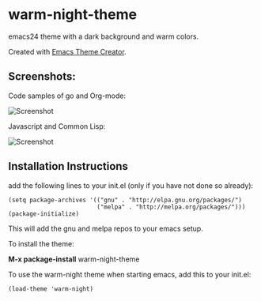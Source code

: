 warm-night-theme
================

emacs24 theme with a dark background and warm colors.

Created with [Emacs Theme Creator](http://emacs-theme-creator.appspot.com).

Screenshots:
------------

Code samples of go and Org-mode:

![Screenshot](https://github.com/mswift42/warm-night-theme/raw/master/screen-go-org.png)

Javascript and Common Lisp:

![Screenshot](https://github.com/mswift42/warm-night-theme/raw/master/screen-js-cl.png)


Installation Instructions
-------------------------

add the following lines to your init.el (only if you have not done so already):

    (setq package-archives '(("gnu" . "http://elpa.gnu.org/packages/")
                             ("melpa" . "http://melpa.org/packages/")))
    (package-initialize)



This will add the gnu and melpa repos to your emacs setup.

To install the theme:

**M-x package-install** warm-night-theme


To use the warm-night theme when starting emacs, add this to your init.el:

    (load-theme 'warm-night)
